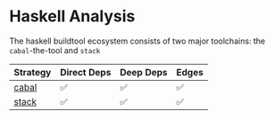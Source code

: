 # Haskell Analysis

The haskell buildtool ecosystem consists of two major toolchains: the `cabal`-the-tool and `stack`

| Strategy | Direct Deps | Deep Deps | Edges |
| --- | --- | --- | --- |
| [cabal](cabal.md) | ✅ | ✅ | ✅ |
| [stack](stack.md) | ✅ | ✅ | ✅ |
